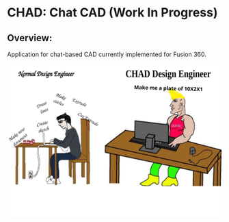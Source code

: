 # CHAD: Chat CAD (Work In Progress)
## Overview:
Application for chat-based CAD currently implemented for Fusion 360. 

![My SVG image](./assests_readme/chad.svg)
